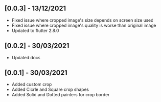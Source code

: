 ## [0.0.3] - 13/12/2021

* Fixed issue where cropped image's size depends on screen size used
* Fixed issue where cropped image's quality is worse than original image
* Updated to flutter 2.8.0

## [0.0.2] - 30/03/2021

* Updated docs

## [0.0.1] - 30/03/2021

* Added custom crop
* Added Cicrle and Square crop shapes
* Added Solid and Dotted painters for crop border
